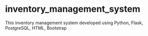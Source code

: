 # inventory_management_system

This inventory management system developed using Python, Flask, PostgreSQL, HTML, Bootstrap
